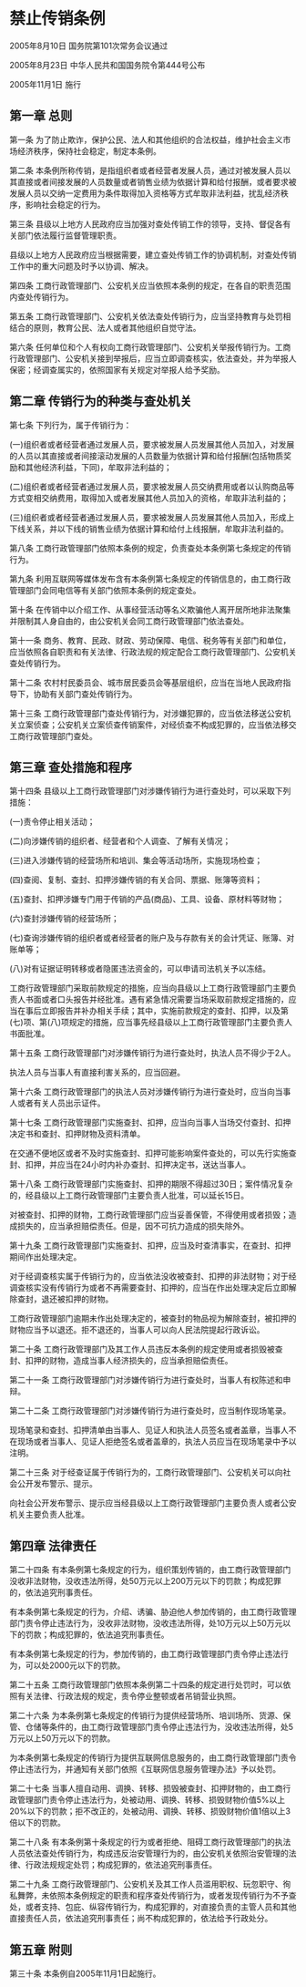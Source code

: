 # 禁止传销条例

2005年8月10日 国务院第101次常务会议通过

2005年8月23日 中华人民共和国国务院令第444号公布

2005年11月1日 施行

## 第一章 总则

第一条 为了防止欺诈，保护公民、法人和其他组织的合法权益，维护社会主义市场经济秩序，保持社会稳定，制定本条例。

第二条 本条例所称传销，是指组织者或者经营者发展人员，通过对被发展人员以其直接或者间接发展的人员数量或者销售业绩为依据计算和给付报酬，或者要求被发展人员以交纳一定费用为条件取得加入资格等方式牟取非法利益，扰乱经济秩序，影响社会稳定的行为。

第三条 县级以上地方人民政府应当加强对查处传销工作的领导，支持、督促各有关部门依法履行监督管理职责。

县级以上地方人民政府应当根据需要，建立查处传销工作的协调机制，对查处传销工作中的重大问题及时予以协调、解决。

第四条 工商行政管理部门、公安机关应当依照本条例的规定，在各自的职责范围内查处传销行为。

第五条 工商行政管理部门、公安机关依法查处传销行为，应当坚持教育与处罚相结合的原则，教育公民、法人或者其他组织自觉守法。

第六条 任何单位和个人有权向工商行政管理部门、公安机关举报传销行为。工商行政管理部门、公安机关接到举报后，应当立即调查核实，依法查处，并为举报人保密；经调查属实的，依照国家有关规定对举报人给予奖励。

## 第二章 传销行为的种类与查处机关

第七条 下列行为，属于传销行为：

(一)组织者或者经营者通过发展人员，要求被发展人员发展其他人员加入，对发展的人员以其直接或者间接滚动发展的人员数量为依据计算和给付报酬(包括物质奖励和其他经济利益，下同)，牟取非法利益的；

(二)组织者或者经营者通过发展人员，要求被发展人员交纳费用或者以认购商品等方式变相交纳费用，取得加入或者发展其他人员加入的资格，牟取非法利益的；

(三)组织者或者经营者通过发展人员，要求被发展人员发展其他人员加入，形成上下线关系，并以下线的销售业绩为依据计算和给付上线报酬，牟取非法利益的。

第八条 工商行政管理部门依照本条例的规定，负责查处本条例第七条规定的传销行为。

第九条 利用互联网等媒体发布含有本条例第七条规定的传销信息的，由工商行政管理部门会同电信等有关部门依照本条例的规定查处。

第十条 在传销中以介绍工作、从事经营活动等名义欺骗他人离开居所地非法聚集并限制其人身自由的，由公安机关会同工商行政管理部门依法查处。

第十一条 商务、教育、民政、财政、劳动保障、电信、税务等有关部门和单位，应当依照各自职责和有关法律、行政法规的规定配合工商行政管理部门、公安机关查处传销行为。

第十二条 农村村民委员会、城市居民委员会等基层组织，应当在当地人民政府指导下，协助有关部门查处传销行为。

第十三条 工商行政管理部门查处传销行为，对涉嫌犯罪的，应当依法移送公安机关立案侦查；公安机关立案侦查传销案件，对经侦查不构成犯罪的，应当依法移交工商行政管理部门查处。

## 第三章 查处措施和程序

第十四条 县级以上工商行政管理部门对涉嫌传销行为进行查处时，可以采取下列措施：

(一)责令停止相关活动；

(二)向涉嫌传销的组织者、经营者和个人调查、了解有关情况；

(三)进入涉嫌传销的经营场所和培训、集会等活动场所，实施现场检查；

(四)查阅、复制、查封、扣押涉嫌传销的有关合同、票据、账簿等资料；

(五)查封、扣押涉嫌专门用于传销的产品(商品)、工具、设备、原材料等财物；

(六)查封涉嫌传销的经营场所；

(七)查询涉嫌传销的组织者或者经营者的账户及与存款有关的会计凭证、账簿、对账单等；

(八)对有证据证明转移或者隐匿违法资金的，可以申请司法机关予以冻结。

工商行政管理部门采取前款规定的措施，应当向县级以上工商行政管理部门主要负责人书面或者口头报告并经批准。遇有紧急情况需要当场采取前款规定措施的，应当在事后立即报告并补办相关手续；其中，实施前款规定的查封、扣押，以及第(七)项、第(八)项规定的措施，应当事先经县级以上工商行政管理部门主要负责人书面批准。

第十五条 工商行政管理部门对涉嫌传销行为进行查处时，执法人员不得少于2人。

执法人员与当事人有直接利害关系的，应当回避。

第十六条 工商行政管理部门的执法人员对涉嫌传销行为进行查处时，应当向当事人或者有关人员出示证件。

第十七条 工商行政管理部门实施查封、扣押，应当向当事人当场交付查封、扣押决定书和查封、扣押财物及资料清单。

在交通不便地区或者不及时实施查封、扣押可能影响案件查处的，可以先行实施查封、扣押，并应当在24小时内补办查封、扣押决定书，送达当事人。

第十八条 工商行政管理部门实施查封、扣押的期限不得超过30日；案件情况复杂的，经县级以上工商行政管理部门主要负责人批准，可以延长15日。

对被查封、扣押的财物，工商行政管理部门应当妥善保管，不得使用或者损毁；造成损失的，应当承担赔偿责任。但是，因不可抗力造成的损失除外。

第十九条 工商行政管理部门实施查封、扣押，应当及时查清事实，在查封、扣押期间作出处理决定。

对于经调查核实属于传销行为的，应当依法没收被查封、扣押的非法财物；对于经调查核实没有传销行为或者不再需要查封、扣押的，应当在作出处理决定后立即解除查封，退还被扣押的财物。

工商行政管理部门逾期未作出处理决定的，被查封的物品视为解除查封，被扣押的财物应当予以退还。拒不退还的，当事人可以向人民法院提起行政诉讼。

第二十条 工商行政管理部门及其工作人员违反本条例的规定使用或者损毁被查封、扣押的财物，造成当事人经济损失的，应当承担赔偿责任。

第二十一条 工商行政管理部门对涉嫌传销行为进行查处时，当事人有权陈述和申辩。

第二十二条 工商行政管理部门对涉嫌传销行为进行查处时，应当制作现场笔录。

现场笔录和查封、扣押清单由当事人、见证人和执法人员签名或者盖章，当事人不在现场或者当事人、见证人拒绝签名或者盖章的，执法人员应当在现场笔录中予以注明。

第二十三条 对于经查证属于传销行为的，工商行政管理部门、公安机关可以向社会公开发布警示、提示。

向社会公开发布警示、提示应当经县级以上工商行政管理部门主要负责人或者公安机关主要负责人批准。

## 第四章 法律责任

第二十四条 有本条例第七条规定的行为，组织策划传销的，由工商行政管理部门没收非法财物，没收违法所得，处50万元以上200万元以下的罚款；构成犯罪的，依法追究刑事责任。

有本条例第七条规定的行为，介绍、诱骗、胁迫他人参加传销的，由工商行政管理部门责令停止违法行为，没收非法财物，没收违法所得，处10万元以上50万元以下的罚款；构成犯罪的，依法追究刑事责任。

有本条例第七条规定的行为，参加传销的，由工商行政管理部门责令停止违法行为，可以处2000元以下的罚款。

第二十五条 工商行政管理部门依照本条例第二十四条的规定进行处罚时，可以依照有关法律、行政法规的规定，责令停业整顿或者吊销营业执照。

第二十六条 为本条例第七条规定的传销行为提供经营场所、培训场所、货源、保管、仓储等条件的，由工商行政管理部门责令停止违法行为，没收违法所得，处5万元以上50万元以下的罚款。

为本条例第七条规定的传销行为提供互联网信息服务的，由工商行政管理部门责令停止违法行为，并通知有关部门依照《互联网信息服务管理办法》予以处罚。

第二十七条 当事人擅自动用、调换、转移、损毁被查封、扣押财物的，由工商行政管理部门责令停止违法行为，处被动用、调换、转移、损毁财物价值5%以上20%以下的罚款；拒不改正的，处被动用、调换、转移、损毁财物价值1倍以上3倍以下的罚款。

第二十八条 有本条例第十条规定的行为或者拒绝、阻碍工商行政管理部门的执法人员依法查处传销行为，构成违反治安管理行为的，由公安机关依照治安管理的法律、行政法规规定处罚；构成犯罪的，依法追究刑事责任。

第二十九条 工商行政管理部门、公安机关及其工作人员滥用职权、玩忽职守、徇私舞弊，未依照本条例规定的职责和程序查处传销行为，或者发现传销行为不予查处，或者支持、包庇、纵容传销行为，构成犯罪的，对直接负责的主管人员和其他直接责任人员，依法追究刑事责任；尚不构成犯罪的，依法给予行政处分。

## 第五章 附则

第三十条 本条例自2005年11月1日起施行。
